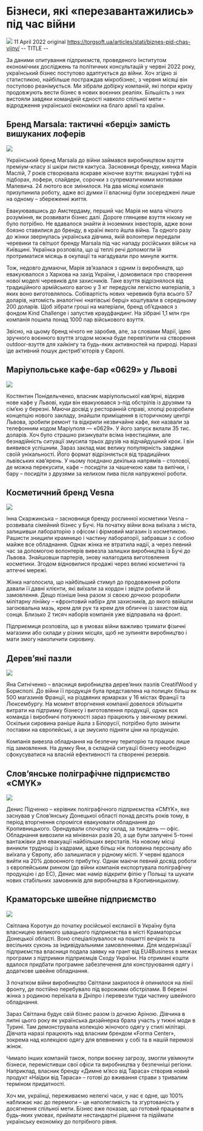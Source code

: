 # Бізнеси, які «перезавантажились» під час війни
![](https://cases.media/image/wide/9b8b1796-6499-428b-9dfa-11b04d3323f4.jpg)
11 April 2022
original https://torgsoft.ua/articles/stati/biznes-pid-chas-vijny/
-- TITLE --

За даними опитування підприємств, проведеного Інститутом економічних досліджень та політичних консультацій у червні 2022 року, український бізнес поступово адаптується до війни. Хоч згідно зі статистикою, найбільше постраждав мікробізнес, з червня місяці він поступово реанімується. Ми зібрали добірку компаній, які попри кризу продовжують вести бізнес в нових воєнних реаліях. Більшість з них вистояли завдяки командній єдності навколо спільної мети – відродження української економіки на благо армії та країни.

## Бренд Marsala: тактичні «берці» замість вишуканих лоферів

![](https://torgsoft.ua/assets/images/blog/xvijskove-vzuttja.jpg.pagespeed.ic.ITNzQGfGF0.webp)

Український бренд Marsala до війни займався виробництвом взуття преміум-класу зі шкіри листя кактуса. Засновниця бренду, киянка Марія Маслій, 7 років створювала яскраве жіночне взуття: вишукані туфлі на підборах, лофери, слайдери, сорочки з супрематичними мотивами Малевича. 24 лютого все змінилося. На два місяці компанія призупинила роботу, адже всі думки її власниці були зосереджені лише на одному – збереженні життя.

Евакуювавшись до Амстердаму, перший час Марія не мала чіткого розуміння, як розвивати бізнес далі. Дороге глянцеве взуття нікому не було потрібно. Не вдавалося знайти й іноземних інвесторів, адже вони боязно ставилися до бренду, в країні якого йшла війна. Та одного разу до жінки звернулась українська дівчина, якій волонтери передали черевики та світшот бренду Marsala під час нападу російських військ на Київщині. Українка розповіла, що ці теплі речі допомогли їй протриматися місяць в окупації та нагадували про минуле життя.

Тож, недовго думаючи, Марія зв’язалася з одним із виробництв, що евакуювалося з Харкова на захід України, і домовилася про створення нової моделі черевиків для захисників. Таке взуття відрізнялося від традиційного армійського вагою у 3 кг передусім легкістю матеріалів, з яких воно виготовлялось. Собівартість нових черевиків була всього 57 доларів, натомість аналогічні «натівські берці» коштували в середньому 200 доларів. Щоб зібрати гроші на матеріали, бренд об’єднався з фондом Kind Challenge і запустив краудфандинг. На зібрані 1,1 млн грн компанія пошила понад 1000 пар військового взуття.

Звісно, на цьому бренд нічого не заробив, але, за словами Марії, ідею зручного воєнного взуття згодом можна буде перевтілити на створення outdoor-взуття для хайкінгу та будь-яких активностей на природі. Наразі іде активний пошук дистриб'юторів у Європі.

## Маріупольське кафе-бар «0629» у Львові

![](https://torgsoft.ua/assets/images/blog/xpidpryjemtsi-z-mariupolja.jpg.pagespeed.ic.6-VoB93DXQ.webp)

Костянтин Понідельченко, власник маріупольської кав’ярні, відкрив нове кафе у Львові, куди він евакуювався з-під обстрілів із друзями та сім’єю у березні. Маючи досвід у ресторанній справі, хлопці розробили концепцію нового закладу, знайшли приміщення в історичному центрі Львова, зробили ремонт та відкрили незвичайне кафе, яке назвали за телефонним кодом Маріуполя — «0629». У його запуск вклали 35 тис. доларів. Хоч було страшно ризикувати всіма інвестиціями, але безнадійність ситуації змусила трьох друзів на відчайдушний крок. І він виявився успішним. Зараз заклад має велику популярність завдяки своїй унікальності. Його формат відрізняється від традиційних львівських кав’ярень. У ньому поєднано декілька напрямів – столової, де можна перекусити, кафе – посидіти за чашечкою кави та випічки, і бару – посидіти з друзями за келихом пива після напруженої роботи.

## Косметичний бренд Vesna

![](https://torgsoft.ua/assets/images/blog/xinna-skarzhynska.jpeg.pagespeed.ic.xwAfGO2Ngc.webp)

Інна Скаржинська – засновниця бренду рослинної косметики Vesna – розвивала сімейний бізнес у Бучі. На початку війни вона виїхала з міста, залишивши лабораторію з офісом і фірмовий магазин із косметикою. Рашисти знищили крамницю і частину лабораторії, забравши з с собою майже все обладнання. Однак жінка не втратила надії, а через певний час за допомогою волонтерів вивезла залишки виробництва із Бучі до Львова. Знайшовши партерів, знову налагодила виготовлення косметики. Згодом відновилися продажі через великі косметичні та аптечні мережі.

Жінка наголосила, що найбільший стимул до продовження роботи давали її давні клієнти, які виїхали за кордон і звідти робили їй замовлення. Дещо пізніше Інна разом зі своєю дочкою розробили мілітарну лінійку – «фронтовий набір» для захисників, до якого ввійшли загоювальна мазь, крем для рук та крем для обличчя із захистом від сонця. Близько 2 тисяч наборів компанія уже відправила на фронт.

Підприємиця розповіла, що в умовах війни важливо тримати фізичні магазини або склади у різних місцях, щоб не зупиняти виробництво і мати змогу накопичити сировину.

## Дерев’яні пазли

![](https://torgsoft.ua/assets/images/blog/xderevjani-pazly.jpg.pagespeed.ic.pGIE8SWVQG.webp)

Яна Ситніченко – власниця виробництва дерев’яних пазлів CreatifWood у Борисполі. До війни її продукція була представлена на полицях більш як 500 магазинів Франції, на різдвяних ярмарках у 16 містах Франції та Люксембургу. На момент вторгнення компанії довелося збільшити витрати на підтримку бізнесу і виготовлення продукції, однак вся команда і виробничі потужності зараз працюють у звичному режимі. Оскільки сировина раніше йшла з Білорусії, потрібно було змінити поставки на європейські, а це змусило підняти ціни на продукцію.

Компанія вивезла обладнання на безпечну територію та працює лише під замовлення. На думку Яни, в складній ситуації бізнесу необхідно сфокусуватися на власній ефективності та створенні резервів.

## Слов’янське поліграфічне підприємство «CMYK»

![](https://torgsoft.ua/assets/images/blog/xpidpryjemstva-cmyk.jpg.pagespeed.ic.FQHc-oKDXe.webp)

Денис Підченко – керівник поліграфічного підприємства «CMYK», яке заснував у Слов’янську Донецької області понад десять років тому, в період вторгнення спромігся евакуювати обладнання до Кропивницького. Орендували спочатку склад, за тиждень — офіс. Обладнання вивозили на мінівенах разів 20, а ще були залучені 5-тонні вантажівки для евакуації найбільших верстатів. На новому місці виникли труднощі із кадрами, адже більш ніж половина персоналу або виїхала у Європу, або залишилася у рідному місті. У червні вдалося вийти на 20% довоєнного прибутку. Однак маючи певний досвід роботи з європейським ринком (до війни компанія експортувала поліграфічну продукцію і до ЕС), Денис має намір відкрити філію у Польщі та шукати нових стабільних замовників для виробництва в Кропивницькому.

## Краматорське швейне підприємство

![](https://torgsoft.ua/assets/images/blog/5jdxdncp-c_546x400.png.pagespeed.ce.O5XL-xRZmC.png)

Світлана Коротун до початку російської експансії в Україну була власницею великого швацького підприємства в місті Краматорськ Донецької області. Воно спеціалізувалося на пошитті вечірніх та весільних суконь за індивідуальними замовленнями. Для модернізації підприємства власниця подала заявку на грант від EU4Business в межах програми з підтримки підприємців Сходу України. На отримані кошти вдалося придбати програмне забезпечення для конструювання одягу і додаткове швейне обладнання.

З початком війни виробництво Світлани закрилося й опинилося на лінії фронту, де постійно перебувало під ворожими обстрілами. В березні жінка з родиною переїхала в Дніпро і перевезли туди частину швейного обладнання.

Зараз Світлана будує свій бізнес разом із дочкою Аріною. Дівчина в липні цього року як українська дизайнерка брала участь у тижні моди в Турині. Там демонструвала колекцію жіночого одягу у стилі мілітарі. Дівчата наразі працюють над власним брендом «Forma Center», зокрема над колекцією одягу для впевнених у собі та в нашій перемозі жінок.

Чимало інших компаній також, попри воєнну загрозу, змогли увімкнути бізнеси, перемістивши свої офіси та виробництва у безпечніші регіони. Наприклад, власник бренду «Димне м’ясо від Тараса» створив новий продукт «Наїдки від Тараса» – готові до вживання страви з тривалим терміном придатності.

Хоч ми, українці, переживаємо нелегкі часи, у нас є одне, що 100% наближає нас до перемоги – це наполегливість та згуртованість у досягнення спільної мети. Бізнес вже показав, що готовий працювати в будь-яких умовах, приймати нестандартні рішення та підіймати українську економіку до потрібного рівня.
